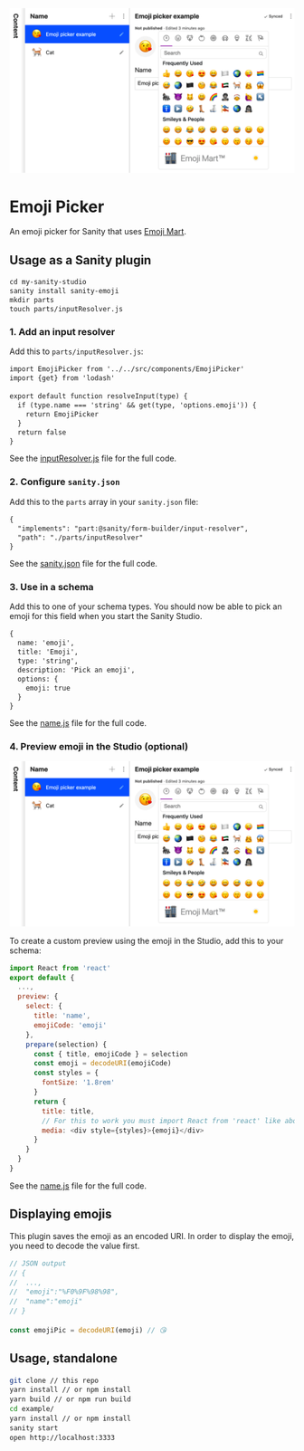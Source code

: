 ![Emoji picker example](/docs/emoji-picker-example.png)

# Emoji Picker

An emoji picker for Sanity that uses [Emoji Mart](https://github.com/missive/emoji-mart).

## **Usage as a Sanity plugin**

```
cd my-sanity-studio
sanity install sanity-emoji
mkdir parts
touch parts/inputResolver.js
```

### **1. Add an input resolver**

Add this to `parts/inputResolver.js`:

```
import EmojiPicker from '../../src/components/EmojiPicker'
import {get} from 'lodash'

export default function resolveInput(type) {
  if (type.name === 'string' && get(type, 'options.emoji')) {
    return EmojiPicker
  }
  return false
}
```

See the [inputResolver.js](/example/parts/inputResolver.js) file for the full code.

### **2. Configure `sanity.json`**

Add this to the `parts` array in your `sanity.json` file:

```
{
  "implements": "part:@sanity/form-builder/input-resolver",
  "path": "./parts/inputResolver"
}
```

See the [sanity.json](/example/sanity.json) file for the full code.


### **3. Use in a schema**

Add this to one of your schema types. You should now be able to pick an emoji for this field when you start the Sanity Studio.

```
{
  name: 'emoji',
  title: 'Emoji',
  type: 'string',
  description: 'Pick an emoji',
  options: {
    emoji: true
  }
}
```

See the [name.js](/example/schemas/name.js) file for the full code.

### **4. Preview emoji in the Studio (optional)**

![Emoji picker example](/docs/emoji-picker-example.png)

To create a custom preview using the emoji in the Studio, add this to your schema:

```js 
import React from 'react'
export default {
  ..., 
  preview: {
    select: {
      title: 'name',
      emojiCode: 'emoji'
    },
    prepare(selection) {
      const { title, emojiCode } = selection
      const emoji = decodeURI(emojiCode)
      const styles = {
        fontSize: '1.8rem'
      }
      return {
        title: title,
        // For this to work you must import React from 'react' like above:
        media: <div style={styles}>{emoji}</div>
      }
    }
  }
}
```

See the [name.js](/example/schemas/name.js) file for the full code.

## Displaying emojis

This plugin saves the emoji as an encoded URI. In order to display the emoji, you need to decode the value first.

```js
// JSON output
// { 
//  ...,
//  "emoji":"%F0%9F%98%98",
//  "name":"emoji"
// }

const emojiPic = decodeURI(emoji) // 😘

```

## **Usage, standalone**

```bash
git clone // this repo
yarn install // or npm install
yarn build // or npm run build
cd example/
yarn install // or npm install
sanity start
open http://localhost:3333
```